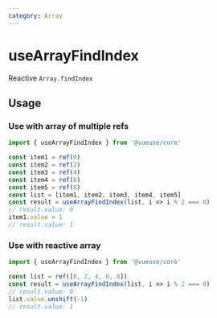 ```yaml
---
category: Array
---
```


# useArrayFindIndex

Reactive `Array.findIndex`

## Usage

### Use with array of multiple refs

```js
import { useArrayFindIndex } from '@vueuse/core'

const item1 = ref(0)
const item2 = ref(2)
const item3 = ref(4)
const item4 = ref(6)
const item5 = ref(8)
const list = [item1, item2, item3, item4, item5]
const result = useArrayFindIndex(list, i => i % 2 === 0)
// result.value: 0
item1.value = 1
// result.value: 1
```

### Use with reactive array

```js
import { useArrayFindIndex } from '@vueuse/core'

const list = ref([0, 2, 4, 6, 8])
const result = useArrayFindIndex(list, i => i % 2 === 0)
// result.value: 0
list.value.unshift(-1)
// result.value: 1
```
